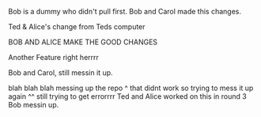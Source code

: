 
Bob is a dummy who didn't pull first.
Bob and Carol made this changes.

Ted & Alice's change from Teds computer

BOB AND ALICE MAKE THE GOOD CHANGES

Another Feature right herrrr


Bob and Carol, still messin it up.

<!--     ---   .    ____        -----      ______   -----        .
  ___     / \             .....................      ____   / \
        .'   '.  --  ..:::::''''''''''''''''':::::..      .'   '.
  ---   | ^ ^ |    .::::''''          (_     ''''::::. -- | ^ ^ '
        | ^ ^ |  .::''                       _)    ''::.  | ^ ^ | --
____     '...'  .::'              .-.      (_        '::.  '...'
        .-.!_  .::'       _)     /   \                '::.   ! ____
       / / `-`.:'                '-.-'            _)    ':..""".
 --    ' |  '.|:'      _)         .'.       (_          ':/' |  \
       | |   |'.               _/^---^\_                  |     . --
 ___    \ .  '|               \-------../         (_      \   '.'
        ' :   '        _)      '.\:::/.'       (_   )_    |'   || ___
        | |  .|      _(         | | |'|                   / ' . |
    --  | '. | \                '.\ /.'                   '.  | |--
        |'.   '|                 |[ ]|           (_       | .'  |____
__    .'\ |  .'\                 '.^.'                    \ |.  .
     .'-.\'. | |        _)        (:)                     | ||| |
   .'    \'..' .             _..--'''--.._      (_       /'-._.-'| ---
   |       `-..'.         .-'             '-.           |      .-'.
    \            `-.    .'  ..            .. '.        .'-._.-'    `.
--   )              `-./    '::.        .::'   \   _.-'             /
     '._/-..          /       '::.    .::'      \-'              .-'
         ::.`-.      ''        '::   ::'        ''       _..-\_.'
         :::   '._   | \         '   '         / |    .-'   .:: _____
____     :::      `-.|  '  .----..___..----.  '  | .-'      :::
         :::          \ |  _..--.     .--.._  | /-'         ::: ---
         :::   _)     | ' /     |     |     \ ' |  (        :::
   --    :::          )   |   _.'     '._   |   (   )_      :::____
    ____ :::          /'. \_.'   )\ /(   '._/ .'\     (_    :::
         :::       .-'|  `--/>-@ /     \ @->--'  |-.         :::
         :::    .-'   \         | / \ |         /  `-.      :::  ---
 ----    '' _.-'       |        )/   \(        |      `-.   :::  _____
  _.-=--..-'          . \ /\               /\ /          `-. ''
 /.._    `.        .-'   .\ '-.\.\\.//./.-' /.`-.           `---.._
|    `.    \    .-'      | '.             .' |   `-.                \ 
 \    _\.   `.-'         |   '-././.\.\.-'   |      `.               |
  `.-'  |   /::::::::::: \                   /::::::::`.      ,-.    /
 - |   /   /LGB     ----  '-.             .-'     ----  `.    |  \_.'
__ \   | .'     _____        '-._._._._.-'     ____      |    |   |
    `--'                                                 `-.  '._ / --
                                                            `...-'>

Boommmmmmmm another mess.


Woahhhhh cool pic
--!>

blah blah blah messing up the repo
^ that didnt work so trying to mess it up again
^^ still trying to get errorrrr

Ted and Alice worked on this in round 3

Bob messin up.

